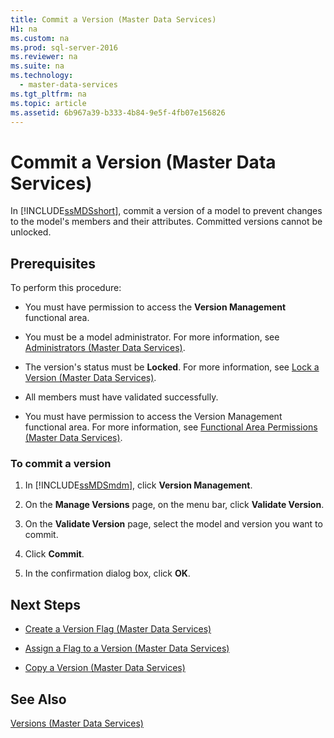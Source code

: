 ```yaml
---
title: Commit a Version (Master Data Services)
H1: na
ms.custom: na
ms.prod: sql-server-2016
ms.reviewer: na
ms.suite: na
ms.technology: 
  - master-data-services
ms.tgt_pltfrm: na
ms.topic: article
ms.assetid: 6b967a39-b333-4b84-9e5f-4fb07e156826
---
```

# Commit a Version (Master Data Services)
  In [!INCLUDE[ssMDSshort](../../Topics/TopicNameContainA/includes/ssMDSshort_md.md)], commit a version of a model to prevent changes to the model's members and their attributes. Committed versions cannot be unlocked.  
  
## Prerequisites  
 To perform this procedure:  
  
-   You must have permission to access the **Version Management** functional area.  
  
-   You must be a model administrator. For more information, see [Administrators &#40;Master Data Services&#41;](../../Topics/TopicNameNotContainA/Administrators--Master-Data-Services-.md).  
  
-   The version's status must be **Locked**. For more information, see [Lock a Version &#40;Master Data Services&#41;](../../Topics/TopicNameContainA/Lock-a-Version--Master-Data-Services-.md).  
  
-   All members must have validated successfully.  
  
-   You must have permission to access the Version Management functional area. For more information, see [Functional Area Permissions &#40;Master Data Services&#41;](../../Topics/TopicNameNotContainA/Functional-Area-Permissions--Master-Data-Services-.md).  
  
### To commit a version  
  
1.  In [!INCLUDE[ssMDSmdm](../../Topics/TopicNameContainA/includes/ssMDSmdm_md.md)], click **Version Management**.  
  
2.  On the **Manage Versions** page, on the menu bar, click **Validate Version**.  
  
3.  On the **Validate Version** page, select the model and version you want to commit.  
  
4.  Click **Commit**.  
  
5.  In the confirmation dialog box, click **OK**.  
  
## Next Steps  
  
-   [Create a Version Flag &#40;Master Data Services&#41;](../../Topics/TopicNameContainA/Create-a-Version-Flag--Master-Data-Services-.md)  
  
-   [Assign a Flag to a Version &#40;Master Data Services&#41;](../../Topics/TopicNameContainA/Assign-a-Flag-to-a-Version--Master-Data-Services-.md)  
  
-   [Copy a Version &#40;Master Data Services&#41;](../../Topics/TopicNameContainA/Copy-a-Version--Master-Data-Services-.md)  
  
## See Also  
 [Versions &#40;Master Data Services&#41;](../../Topics/TopicNameNotContainA/Versions--Master-Data-Services-.md)  
  
  